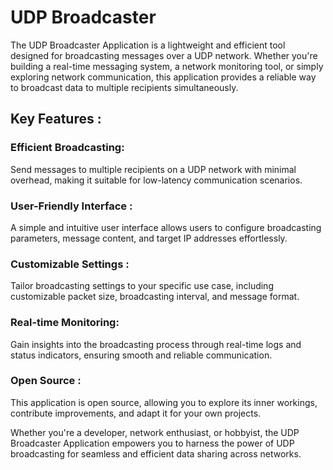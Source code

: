 # UDP Broadcaster   

The UDP Broadcaster Application is a lightweight and efficient tool designed for broadcasting messages over a UDP network. Whether you're building a real-time messaging system, a network monitoring tool, or simply exploring network communication, this application provides a reliable way to broadcast data to multiple recipients simultaneously.

## Key Features :
   
### Efficient Broadcasting: 
Send messages to multiple recipients on a UDP network with minimal overhead, making it suitable for low-latency communication scenarios.

### User-Friendly Interface : 
A simple and intuitive user interface allows users to configure broadcasting parameters, message content, and target IP addresses effortlessly.

### Customizable Settings : 
Tailor broadcasting settings to your specific use case, including customizable packet size, broadcasting interval, and message format.

### Real-time Monitoring: 
Gain insights into the broadcasting process through real-time logs and status indicators, ensuring smooth and reliable communication.

### Open Source : 
This application is open source, allowing you to explore its inner workings, contribute improvements, and adapt it for your own projects.

Whether you're a developer, network enthusiast, or hobbyist, the UDP Broadcaster Application empowers you to harness the power of UDP broadcasting for seamless and efficient data sharing across networks.
